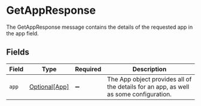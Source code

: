 # GetAppResponse

The GetAppResponse message contains the details of the requested app in the app field.


## Fields

| Field                                                                                 | Type                                                                                  | Required                                                                              | Description                                                                           |
| ------------------------------------------------------------------------------------- | ------------------------------------------------------------------------------------- | ------------------------------------------------------------------------------------- | ------------------------------------------------------------------------------------- |
| `app`                                                                                 | [Optional[App]](../../models/shared/app.md)                                           | :heavy_minus_sign:                                                                    | The App object provides all of the details for an app, as well as some configuration. |